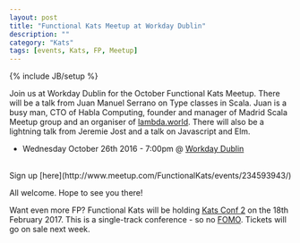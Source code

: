 ```yaml
---
layout: post
title: "Functional Kats Meetup at Workday Dublin"
description: ""
category: "Kats"
tags: [events, Kats, FP, Meetup]
---
```

{% include JB/setup %}

Join us at Workday Dublin for the October Functional Kats Meetup. There will be a talk from Juan Manuel Serrano on Type classes in Scala. Juan is a busy man, CTO of Habla Computing, founder and manager of Madrid Scala Meetup group and an organiser of [lambda.world](http://www.lambda.world/).
There will also be a lightning talk from Jeremie Jost and a talk on Javascript and Elm.

* Wednesday October 26th 2016 - 7:00pm @ [Workday Dublin](https://www.google.com/maps/place/Kings+Building,+Sr%C3%A1id+an+Teampaill,+Smithfield,+Dublin+7,+Ireland/@53.3479286,-6.2772124,17z/data=!3m1!4b1!4m5!3m4!1s0x48670c292581fddd:0xa8edcc2f522a0e4c!8m2!3d53.3479286!4d-6.2750237)

<br/>
Sign up [here](http://www.meetup.com/FunctionalKats/events/234593943/)

All welcome. Hope to see you there!

Want even more FP? Functional Kats will be holding [Kats Conf 2](http://functionalkats.com/) on the 18th February 2017. This is a single-track conference - so no [FOMO](https://en.wikipedia.org/wiki/Fear_of_missing_out). Tickets will go on sale next week.

